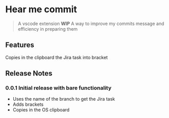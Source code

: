 # Hear me commit

> A vscode extension **WIP**
> A way to improve my commits message and efficiency in preparing them

## Features

Copies in the clipboard the Jira task into bracket

## Release Notes

### 0.0.1 Initial release with bare functionality
- Uses the name of the branch to get the Jira task
- Adds brackets
- Copies in the OS clipboard